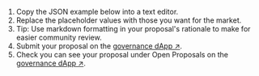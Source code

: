 1. Copy the JSON example below into a text editor.
2. Replace the placeholder values with those you want for the market.
3. Tip: Use markdown formatting in your proposal's rationale to make for easier community review.
4. Submit your proposal on the [governance dApp ↗](https://governance.fairground.wtf/proposals/propose/raw).
5. Check you can see your proposal under Open Proposals on the [governance dApp ↗](https://governance.fairground.wtf/proposals).